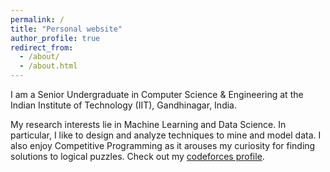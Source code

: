 ```yaml
---
permalink: /
title: "Personal website"
author_profile: true
redirect_from: 
  - /about/
  - /about.html
---
```


I am a Senior Undergraduate in Computer Science & Engineering at the Indian Institute of Technology (IIT), Gandhinagar, India. 

My research interests lie in Machine Learning and Data Science. In particular, I like to design and analyze techniques to mine and model data. I also enjoy Competitive Programming as it arouses my curiosity for finding solutions to logical puzzles. Check out my [codeforces profile](https://codeforces.com/profile/let-me-handle).
<!-- A data-driven personal website
======
Like many other Jekyll-based GitHub Pages templates, academicpages makes you separate the website's content from its form. The content & metadata of your website are in structured markdown files, while various other files constitute the theme, specifying how to transform that content & metadata into HTML pages. You keep these various markdown (.md), YAML (.yml), HTML, and CSS files in a public GitHub repository. Each time you commit and push an update to the repository, the [GitHub pages](https://pages.github.com/) service creates static HTML pages based on these files, which are hosted on GitHub's servers free of charge. -->

